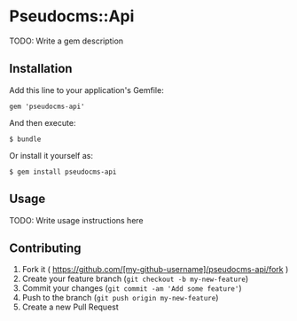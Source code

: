 # Pseudocms::Api

TODO: Write a gem description

## Installation

Add this line to your application's Gemfile:

    gem 'pseudocms-api'

And then execute:

    $ bundle

Or install it yourself as:

    $ gem install pseudocms-api

## Usage

TODO: Write usage instructions here

## Contributing

1. Fork it ( https://github.com/[my-github-username]/pseudocms-api/fork )
2. Create your feature branch (`git checkout -b my-new-feature`)
3. Commit your changes (`git commit -am 'Add some feature'`)
4. Push to the branch (`git push origin my-new-feature`)
5. Create a new Pull Request
